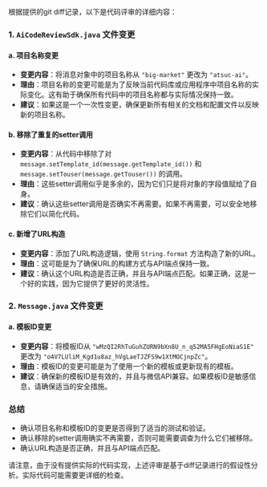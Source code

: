 根据提供的git diff记录，以下是代码评审的详细内容：

### 1. `AiCodeReviewSdk.java` 文件变更

#### a. 项目名称变更
- **变更内容**：将消息对象中的项目名称从 `"big-market"` 更改为 `"atsuc-ai"`。
- **理由**：项目名称的变更可能是为了反映当前代码库或应用程序中项目名称的实际变化。这有助于确保所有代码中的项目名称都与实际情况保持一致。
- **建议**：如果这是一个一次性变更，确保更新所有相关的文档和配置文件以反映新的项目名称。

#### b. 移除了重复的setter调用
- **变更内容**：从代码中移除了对 `message.setTemplate_id(message.getTemplate_id())` 和 `message.setTouser(message.getTouser())` 的调用。
- **理由**：这些setter调用似乎是多余的，因为它们只是将对象的字段值赋给了自身。
- **建议**：确认这些setter调用是否确实不再需要。如果不再需要，可以安全地移除它们以简化代码。

#### c. 新增了URL构造
- **变更内容**：添加了URL构造逻辑，使用 `String.format` 方法构造了新的URL。
- **理由**：这可能是为了确保URL的构建方式与API端点保持一致。
- **建议**：确认这个URL构造是否正确，并且与API端点匹配。如果正确，这是一个好的实践，因为它提供了更好的灵活性。

### 2. `Message.java` 文件变更

#### a. 模板ID变更
- **变更内容**：将模板ID从 `"wMzQI2RhTuGuhZURN9bXn8U_n_q52MA5FHgEoNiaS1E"` 更改为 `"o4V7LUliM_Kgd1u8az_hVgLaeTJZFS9w1XtMOCjnpZc"`。
- **理由**：模板ID的变更可能是为了使用一个新的模板或更新现有的模板。
- **建议**：确保新的模板ID是有效的，并且与微信API兼容。如果模板ID是敏感信息，请确保适当的安全措施。

### 总结
- 确认项目名称和模板ID的变更是否得到了适当的测试和验证。
- 确认移除的setter调用确实不再需要，否则可能需要调查为什么它们被移除。
- 确认URL构造是否正确，并且与API端点匹配。

请注意，由于没有提供实际的代码实现，上述评审是基于diff记录进行的假设性分析。实际代码可能需要更详细的检查。